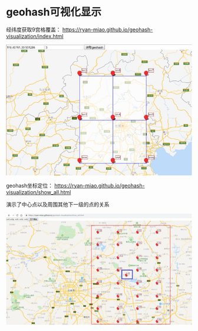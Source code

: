 geohash可视化显示
================

经纬度获取9宫格覆盖：
https://ryan-miao.github.io/geohash-visualization/index.html


![](./geohash.jpg)


geohash坐标定位：
https://ryan-miao.github.io/geohash-visualization/show_all.html

演示了中心点以及周围其他下一级的点的关系

![](./show_all.jpg)


